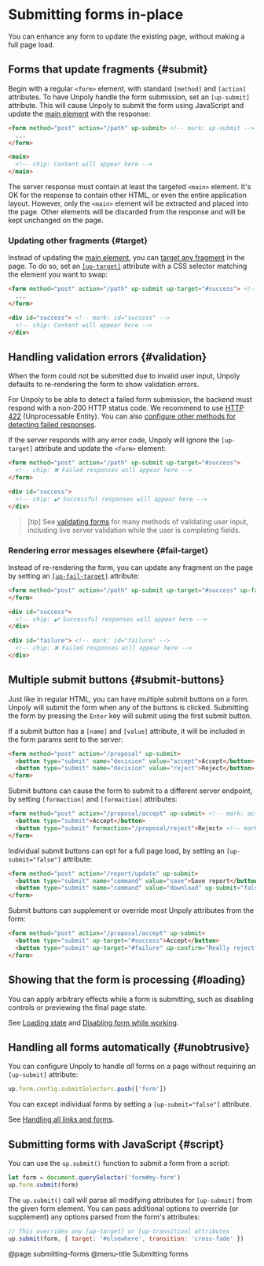 Submitting forms in-place
=========================

You can enhance any form to update the existing page, without making a full page load.


## Forms that update fragments {#submit}

Begin with a regular `<form>` element, with standard `[method]` and `[action]` attributes.
To have Unpoly handle the form submission, set an `[up-submit]` attribute.
This will cause Unpoly to submit the form using JavaScript and update the [main element](/main)
with the response:

```html
<form method="post" action="/path" up-submit> <!-- mark: up-submit -->
  ...
</form>

<main>
  <!-- chip: Content will appear here -->
</main>
```

The server response must contain at least the targeted `<main>` element.
It's OK for the response to contain other HTML, or even the entire application layout.
However, only the `<main>` element will be extracted and placed into the page.
Other elements will be discarded from the response and will be kept unchanged on the page.

### Updating other fragments {#target}

Instead of updating the [main element](/main), you can [target any fragment](/targeting-fragments) in the page.
To do so, set an [`[up-target]`](/up-submit#up-target) attribute with a CSS selector matching the element you want to swap:

```html
<form method="post" action="/path" up-submit up-target="#success"> <!-- mark: up-target="#success" -->
  ...
</form>

<div id="success"> <!-- mark: id="success" -->
  <!-- chip: Content will appear here -->
</div>
```


## Handling validation errors {#validation}

When the form could not be submitted due to invalid user input,
Unpoly defaults to re-rendering the form to show validation errors.

For Unpoly to be able to detect a failed form submission, the backend must respond with a non-200 HTTP status code.
We recommend to use [HTTP 422](https://developer.mozilla.org/en-US/docs/Web/HTTP/Status/422) (Unprocessable Entity).
You can also [configure other methods for detecting failed responses](/failed-responses#customizing-failure-detection). 

If the server responds with any error code, Unpoly will ignore the `[up-target]` attribute
and update the `<form>` element:

```html
<form method="post" action="/path" up-submit up-target="#success">
  <!-- chip: ❌ Failed responses will appear here -->
</form>

<div id="success">
  <!-- chip: ✔️ Successful responses will appear here -->
</div>
```

> [tip]
> See [validating forms](/validation) for many methods of validating user input,
> including live server validation while the user is completing fields.

### Rendering error messages elsewhere {#fail-target}

Instead of re-rendering the form, you can update any fragment on the page by setting an
[`[up-fail-target]`](/up-submit#up-fail-target) attribute:

```html
<form method="post" action="/path" up-submit up-target="#success" up-fail-target="#failure"> <!-- mark: up-fail-target="#failure" -->
</form>

<div id="success">
  <!-- chip: ✔️ Successful responses will appear here -->
</div>

<div id="failure"> <!-- mark: id="failure" -->
  <!-- chip: ❌ Failed responses will appear here -->
</div>
```


## Multiple submit buttons {#submit-buttons}

Just like in regular HTML, you can have multiple submit buttons on a form.
Unpoly will submit the form when any of the buttons is clicked. Submitting the form
by pressing the `Enter` key will submit using the first submit button.

If a submit button has a `[name]` and `[value]` attribute, it will be included
in the form params sent to the server:

```html
<form method="post" action="/proposal" up-submit>
  <button type="submit" name="decision" value="accept">Accept</button> <!-- chip: Sends { decision: 'accept' } -->
  <button type="submit" name="decision" value="reject">Reject</button> <!-- chip: Sends { decision: 'reject' } -->
</form>
```

Submit buttons can cause the form to submit to a different server endpoint,
by setting `[formaction]` and `[formaction]` attributes:

```html
<form method="post" action="/proposal/accept" up-submit> <!-- mark: action="/proposal/accept" -->
  <button type="submit">Accept</button>
  <button type="submit" formaction="/proposal/reject">Reject> <!-- mark: formaction="/proposal/reject" -->
</form>
```

Individual submit buttons can opt for a full page load, by setting an `[up-submit="false"]` attribute:

```html
<form method="post" action="/report/update" up-submit>
  <button type="submit" name="command" value="save">Save report</button>
  <button type="submit" name="command" value="download" up-submit="false">Download PDF</button> <!-- mark: up-submit="false" -->
</form>
```

Submit buttons can supplement or override most Unpoly attributes from the form:

```html
<form method="post" action="/proposal/accept" up-submit>
  <button type="submit" up-target="#success">Accept</button>
  <button type="submit" up-target="#failure" up-confirm="Really reject?">Reject</button> <!-- mark: up-confirm="Really reject?" -->
</form>
```
  



## Showing that the form is processing {#loading}

You can apply arbitrary effects while a form is submitting, such as disabling controls or previewing the final page state.

See [Loading state](/loading-state) and [Disabling form while working](/disabling-forms).


## Handling all forms automatically {#unobtrusive}

You can configure Unpoly to handle *all* forms on a page without requiring an `[up-submit]` attribute:

```js
up.form.config.submitSelectors.push(['form'])
```

You can except individual forms by setting a `[up-submit="false"]` attribute.

See [Handling all links and forms](/handling-everything).


## Submitting forms with JavaScript {#script}

You can use the `up.submit()` function to submit a form from a script:

```js
let form = document.querySelector('form#my-form')
up.form.submit(form)
```

The `up.submit()` call will parse all modifying attributes for `[up-submit]` from the given form element. You can pass additional options to override (or supplement) any options parsed from the form's attributes:

```js
// This overrides any [up-target] or [up-transition] attributes
up.submit(form, { target: '#elsewhere', transition: 'cross-fade' })
```




@page submitting-forms
@menu-title Submitting forms

